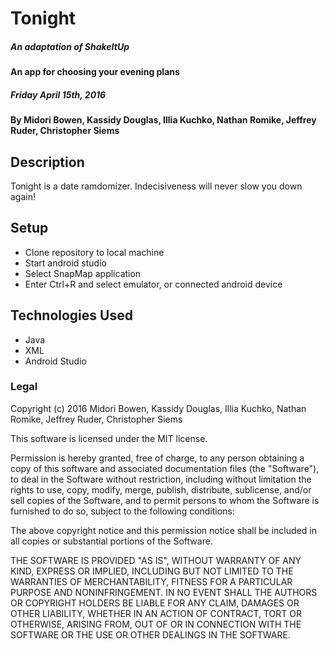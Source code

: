 # Tonight
##### *An adaptation of ShakeItUp*

#### An app for choosing your evening plans

##### Friday April 15th, 2016

#### By Midori Bowen, Kassidy Douglas, Illia Kuchko, Nathan Romike, Jeffrey Ruder, Christopher Siems

## Description

Tonight is a date ramdomizer. Indecisiveness will never slow you down again!

## Setup

*  Clone repository to local machine
*  Start android studio
*  Select SnapMap application
*  Enter Ctrl+R and select emulator, or connected android device

## Technologies Used

* Java
* XML
* Android Studio

### Legal

Copyright (c) 2016 Midori Bowen, Kassidy Douglas, Illia Kuchko, Nathan Romike, Jeffrey Ruder, Christopher Siems

This software is licensed under the MIT license.

Permission is hereby granted, free of charge, to any person obtaining a copy
of this software and associated documentation files (the "Software"), to deal
in the Software without restriction, including without limitation the rights
to use, copy, modify, merge, publish, distribute, sublicense, and/or sell
copies of the Software, and to permit persons to whom the Software is
furnished to do so, subject to the following conditions:

The above copyright notice and this permission notice shall be included in
all copies or substantial portions of the Software.

THE SOFTWARE IS PROVIDED "AS IS", WITHOUT WARRANTY OF ANY KIND, EXPRESS OR
IMPLIED, INCLUDING BUT NOT LIMITED TO THE WARRANTIES OF MERCHANTABILITY,
FITNESS FOR A PARTICULAR PURPOSE AND NONINFRINGEMENT. IN NO EVENT SHALL THE
AUTHORS OR COPYRIGHT HOLDERS BE LIABLE FOR ANY CLAIM, DAMAGES OR OTHER
LIABILITY, WHETHER IN AN ACTION OF CONTRACT, TORT OR OTHERWISE, ARISING FROM,
OUT OF OR IN CONNECTION WITH THE SOFTWARE OR THE USE OR OTHER DEALINGS IN
THE SOFTWARE.
